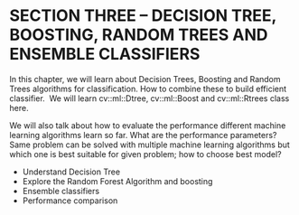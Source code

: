 # SECTION THREE – DECISION TREE, BOOSTING, RANDOM TREES AND ENSEMBLE CLASSIFIERS

In this chapter, we will learn about Decision Trees, Boosting and Random Trees algorithms for classification. How to combine these to build efficient classifier.  We will learn cv::ml::Dtree, cv::ml::Boost and cv::ml::Rtrees class here.

We will also talk about how to evaluate the performance different machine learning algorithms learn so far. What are the performance parameters? Same problem can be solved with multiple machine learning algorithms but which one is best suitable for given problem; how to choose best model?

* Understand Decision Tree
* Explore the Random Forest Algorithm and boosting
* Ensemble classifiers
* Performance comparison
